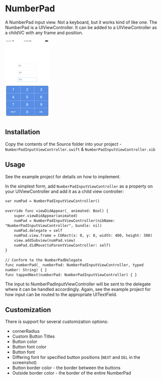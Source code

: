 # NumberPad
A NumberPad input view.  Not a keyboard, but it works kind of like one.
The NumberPad is a UIViewController.  It can be added to a UIViewController as a childVC with any frame and position.

![Screenshot](screen.png)

## Installation
Copy the contents of the Source folder into your project - `NumberPadInputViewController.swift` & `NumberPadInputViewController.xib`

## Usage
See the example project for details on how to implement.

In the simplest form, add `NumberPadInputViewController` as a property on your UIViewController and add it as a child view controller:

    var numPad = NumberPadInputViewController()
    
    override func viewDidAppear(_ animated: Bool) {
        super.viewDidAppear(animated)
        numPad = NumberPadInputViewController(nibName: "NumberPadInputViewController", bundle: nil)
        numPad.delegate = self
        numPad.view.frame = CGRect(x: 0, y: 0, width: 400, height: 300)
        view.addSubview(numPad.view)
        numPad.didMove(toParentViewController: self)
    }
    
    // Conform to the NumberPadDelegate
    func numberPad(_ numberPad: NumberPadInputViewController, typed number: String) { }
    func tappedNext(numberPad: NumberPadInputViewController) { }
    
The input to NumberPadInputViewController will be sent to the delegate where it can be handled accordingly.  Again, see the example project for how input can be routed to the appropriate UITextField.

## Customization
There is support for several customization options:
* cornerRadius
* Custom Button Titles
* Button color
* Button font color
* Button font
* Differing font for specified button positions (`NEXT` and `DEL` in the screenshot)
* Button border color - the border between the buttons
* Outside border color - the border of the entire NumberPad
